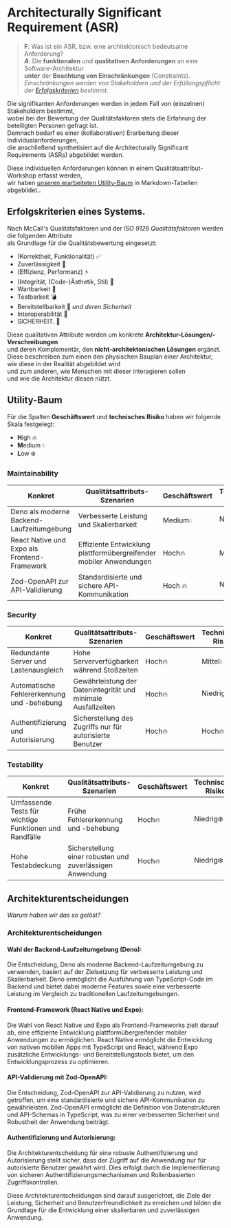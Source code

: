 # Architecturally Significant Requirement (ASR)

> **F**: Was ist ein ASR, bzw. eine architektonisch bedeutsame Anforderung?  
> ***A***: Die **funktionalen** und **qualitativen Anforderungen** an eine Software-Architektur  
> **unter** der **Beachtung von Einschränkungen** (Constraints).  
> *Einschränkungen werden von Stakeholdern und der Erfüllungspflicht der [Erfolgskriterien](#erfolgskriterien-eines-systems) bestimmt.*

Die signifikanten Anforderungen werden in jedem Fall von (einzelnen) Stakeholdern bestimmt,  
wobei bei der Bewertung der Qualitätsfaktoren stets die Erfahrung der beteiligten Personen gefragt ist.  
Demnach bedarf es einer (kollaborativen) Erarbeitung dieser Individualanforderungen,  
die anschließend synthetisiert auf die Architecturally Significant Requirements (ASRs) abgebildet werden.  

Diese individuellen Anforderungen können in einem Qualitätsattribut-Workshop erfasst werden,  
wir haben [unseren erarbeiteten Utility-Baum](#utility-baum) in Markdown-Tabellen abgebildet..

## Erfolgskriterien eines Systems.

Nach McCall's Qualitätsfaktoren und der *ISO 9126 Qualitätsfaktoren* werden die folgenden Attribute  
als Grundlage für die Qualitätsbewertung eingesetzt:  

 - (Korrektheit, Funktionalität) ✅
 - Zuverlässigkeit 🦾
 - (Effizienz, Performanz) ⚡
 - (Integrität, (Code-)Ästhetik, Stil) 🦋
 - Wartbarkeit 🔧
 - Testbarkeit 💣
 - Bereitstellbarkeit 🦾 *und deren Sicherheit* 
 - Interoperabilität 🔌
 - SICHERHEIT. 🔏

Diese qualitativen Attribute werden um konkrete **Architektur-Lösungen/-Verschreibungen**  
und deren Komplementär, den **nicht-architektonischen Lösungen** ergänzt.  
Diese beschreiben zum einen den physischen Bauplan einer Architektur,  
wie diese in der Realität abgebildet wird  
und zum anderen, wie Menschen mit dieser interagieren sollen  
und wie die Architektur diesen nützt.


## Utility-Baum

Für die Spalten **Geschäftswert** und **technisches Risiko** haben wir folgende Skala festgelegt:  

 - **H**igh 🔥
 - **M**edium 💧
 - **L**ow ❄️


### Maintainability

| Konkret                                       | Qualitätsattributs-Szenarien                     | Geschäftswert | Technisches Risiko |
|-----------------------------------------------|-------------------------------------------------|---------------|--------------------|
| Deno als moderne Backend-Laufzeitumgebung      | Verbesserte Leistung und Skalierbarkeit          | Medium💧        | Niedrig❄️             |
| React Native und Expo als Frontend-Framework   | Effiziente Entwicklung plattformübergreifender mobiler Anwendungen | Hoch🔥 | Mittel💧 |
| Zod-OpenAPI zur API-Validierung                | Standardisierte und sichere API-Kommunikation   | Hoch 🔥         | Niedrig❄️             |

### Security

| Konkret                                       | Qualitätsattributs-Szenarien                     | Geschäftswert | Technisches Risiko |
|-----------------------------------------------|-------------------------------------------------|---------------|--------------------|
| Redundante Server und Lastenausgleich          | Hohe Serververfügbarkeit während Stoßzeiten     | Hoch🔥          | Mittel💧              |
| Automatische Fehlererkennung und -behebung     | Gewährleistung der Datenintegrität und minimale Ausfallzeiten | Hoch🔥 | Niedrig❄️ |
| Authentifizierung und Autorisierung            | Sicherstellung des Zugriffs nur für autorisierte Benutzer | Hoch🔥 | Hoch🔥 |

### Testability

| Konkret                                       | Qualitätsattributs-Szenarien                     | Geschäftswert | Technisches Risiko |
|-----------------------------------------------|-------------------------------------------------|---------------|--------------------|
| Umfassende Tests für wichtige Funktionen und Randfälle | Frühe Fehlererkennung und -behebung          | Hoch🔥          | Niedrig❄️             |
| Hohe Testabdeckung                            | Sicherstellung einer robusten und zuverlässigen Anwendung | Hoch🔥 | Niedrig❄️ |
## Architekturentscheidungen

*Warum haben wir das so gelöst?*
### Architekturentscheidungen

#### **Wahl der Backend-Laufzeitumgebung (Deno):**
Die Entscheidung, Deno als moderne Backend-Laufzeitumgebung zu verwenden, basiert auf der Zielsetzung für verbesserte Leistung und Skalierbarkeit. Deno ermöglicht die Ausführung von TypeScript-Code im Backend und bietet dabei moderne Features sowie eine verbesserte Leistung im Vergleich zu traditionellen Laufzeitumgebungen.

#### **Frontend-Framework (React Native und Expo):**
Die Wahl von React Native und Expo als Frontend-Frameworks zielt darauf ab, eine effiziente Entwicklung plattformübergreifender mobiler Anwendungen zu ermöglichen. React Native ermöglicht die Entwicklung von nativen mobilen Apps mit TypeScript und React, während Expo zusätzliche Entwicklungs- und Bereitstellungstools bietet, um den Entwicklungsprozess zu optimieren.

#### **API-Validierung mit Zod-OpenAPI:**
Die Entscheidung, Zod-OpenAPI zur API-Validierung zu nutzen, wird getroffen, um eine standardisierte und sichere API-Kommunikation zu gewährleisten. Zod-OpenAPI ermöglicht die Definition von Datenstrukturen und API-Schemas in TypeScript, was zu einer verbesserten Sicherheit und Robustheit der Anwendung beiträgt.

#### **Authentifizierung und Autorisierung:**
Die Architekturentscheidung für eine robuste Authentifizierung und Autorisierung stellt sicher, dass der Zugriff auf die Anwendung nur für autorisierte Benutzer gewährt wird. Dies erfolgt durch die Implementierung von sicheren Authentifizierungsmechanismen und Rollenbasierten Zugriffskontrollen.

Diese Architekturentscheidungen sind darauf ausgerichtet, die Ziele der Leistung, Sicherheit und Benutzerfreundlichkeit zu erreichen und bilden die Grundlage für die Entwicklung einer skalierbaren und zuverlässigen Anwendung.
